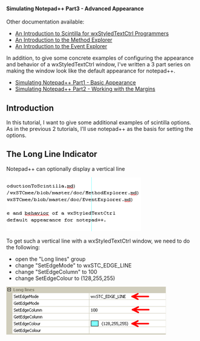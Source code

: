 #### Simulating Notepad++ Part3 - Advanced Appearance

Other documentation available:
 - [An Introduction to Scintilla for wxStyledTextCtrl Programmers](https://github.com/NewPagodi/wxSTCmee/blob/master/doc/IntroductionToScintilla.md)
 - [An Introduction to the Method Explorer](https://github.com/NewPagodi/wxSTCmee/blob/master/doc/MethodExplorer.md)
 - [An Introduction to the Event Explorer](https://github.com/NewPagodi/wxSTCmee/blob/master/doc/EventExplorer.md)
 
In addition, to give some concrete examples of configuring the appearance and behavior of a wxStyledTextCtrl window, I've written a 3 part series on making the window look like the default appearance for notepad++.

 - [Simulating Notepad++ Part1 - Basic Appearance](https://github.com/NewPagodi/wxSTCmee/blob/master/doc/SimulatingNotepad++Part1_BasicAppearance.md)
 - [Simulating Notepad++ Part2 - Working with the Margins](https://github.com/NewPagodi/wxSTCmee/blob/master/doc/SimulatingNotepad++Part2_Margins.md)

## Introduction
In this tutorial, I want to give some additional examples of scintilla options.  As in the previous 2 tutorials, I'll use notepad++ as the basis for setting the options.  

## The Long Line Indicator

Notepad++ can optionally display a vertical line

![Long Line Indicator Example](https://github.com/NewPagodi/wxSTCmee/blob/master/doc/img/longLineInd.png "Long Line Indicator Example")

To get such a vertical line with a wxStyledTextCtrl window, we need to do the following:

 - open the "Long lines" group
 - change "SetEdgeMode" to wxSTC_EDGE_LINE
 - change "SetEdgeColumn" to 100
 - change SetEdgeColour to (128,255,255)

![Long Line Settings](https://github.com/NewPagodi/wxSTCmee/blob/master/doc/img/longLineSet.png "Long Line Settings")

